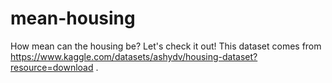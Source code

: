 # mean-housing
How mean can the housing be? Let's check it out!
This dataset comes from https://www.kaggle.com/datasets/ashydv/housing-dataset?resource=download .
